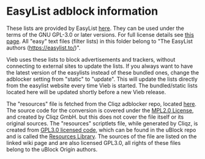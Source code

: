 EasyList adblock information
============================

These lists are provided by EasyList [here](https://easylist.to).
They can be used under the terms of the GNU GPL-3.0 or later versions.
For full license details see [this page](https://easylist.to/pages/licence.html).
All "easy" text files (filter lists) in this folder belong to "The EasyList authors (https://easylist.to/)".

Vieb uses these lists to block advertisements and trackers,
without connecting to external sites to update the lists.
If you always want to have the latest version of the easylists instead of these bundled ones,
change the adblocker setting from "static" to "update".
This will update the lists directly from the easylist website every time Vieb is started.
The bundled/static lists located here will be updated shortly before a new Vieb release.

The "resources" file is fetched from the Cliqz adblocker repo, located [here](https://github.com/ghostery/adblocker).
The source code for the conversion is covered under the [MPL2.0 License](https://github.com/ghostery/adblocker/blob/master/LICENSE),
and created by Cliqz GmbH. but this does not cover the file itself or its original sources.
The "resources" scriptlets file, while generated by Cliqz, is created from [GPL3.0 licensed code](https://github.com/gorhill/uBlock/blob/master/LICENSE.txt),
which can be found in the uBlock repo and is called the [Resources Library](https://github.com/gorhill/uBlock/wiki/Resources-Library).
The sources of the file are listed on the linked wiki page and are also licensed GPL3.0,
all rights of these files belong to the uBlock Origin authors.
